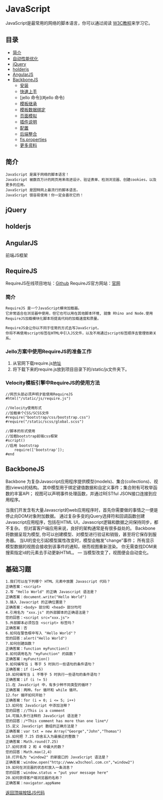 JavaScript
==========

JavaScript是最常用的网络的脚本语言，你可以通过阅读  [W3C教程](http://www.w3school.com.cn/js/index.asp/)来学习它。

## 目录
* [简介](#简介)
* [自动性能优化](#自动性能优化)
* [jQuery](#jQuery)
* [holderjs](#holderjs)
* [AngularJS](#AngularJS)
* [BackboneJS](#BackboneJS)
  * [安装](#安装)
  * [快速上手](#快速上手)
  * [jello 命令](#jello 命令)
  * [模板继承](#模板继承)
  * [模板数据绑定](#模板继承)
  * [页面模拟](#页面模拟)
  * [插件说明](#插件说明)
  * [配置](#配置)
  * [后端整合](#后端整合)
  * [fis.properties](#fisproperties)
  * [更多资料](#更多资料)


## 简介

```
JavaScript 是属于网络的脚本语言！
JavaScript 被数百万计的网页用来改进设计、验证表单、检测浏览器、创建cookies，以及更多的应用。
JavaScript 是因特网上最流行的脚本语言。
JavaScript 很容易使用！你一定会喜欢它的！
```




## jQuery

## holderjs

## AngularJS
前端JS框架

## RequireJS
RequireJS在线项目地址：[Github](https://github.com/jrburke/requirejs/)
RequireJS官方网站：[官网](http://requirejs.org/)

### 简介

```
RequireJS 是一个JavaScript模块加载器。
它非常适合在浏览器中使用，但它也可以用在其他脚本环境, 就像 Rhino and Node.使用RequireJS加载模块化脚本将提高代码的加载速度和质量。

RequireJS会让你以不同于往常的方式去写JavaScript。
你将不再使用script标签在HTML中引入JS文件，以及不用通过script标签顺序去管理依赖关系。
```

### Jello方案中使用RequireJS的准备工作

1. 从官网下载require.js[地址](http://www.requirejs.cn/docs/download.html)
2. 将下载下来的require.js放到项目目录下的/static/js文件夹下。

### Velocity模板引擎中RequireJS的使用方法

    //网页头部必须声明才能使用RequireJS
    #html("/static/js/require.js")

    //Velocity使用形式
    //加载单个CSS/SCSS文件
    #require("bootstrap/css/bootstrap.css")
    #require("/static/scss/global.scss")

    //脚本的形式使用
    //加载bootstrap前端css框架
    #script()
    //启用 bootstrap
        require(['bootstrap']);
    #end


## BackboneJS

Backbone 为复杂Javascript应用程序提供模型(models)、集合(collections)、视图(views)的结构。
其中模型用于绑定键值数据和自定义事件；集合附有可枚举函数的丰富API； 视图可以声明事件处理函数，并通过RESTful JSON接口连接到应用程序。

当我们开发含有大量Javascript的web应用程序时，首先你需要做的事情之一便是停止向DOM对象附加数据。 通过复杂多变的jQuery选择符和回调函数创建Javascript应用程序，包括在HTML UI，Javascript逻辑和数据之间保持同步，都不复杂。 但对富客户端应用来说，良好的架构通常是有很多益处的。
Backbone将数据呈现为模型, 你可以创建模型、对模型进行验证和销毁，甚至将它保存到服务器。 当UI的变化引起模型属性改变时，模型会触发"change"事件； 所有显示模型数据的视图会接收到该事件的通知，继而视图重新渲染。 你无需查找DOM来搜索指定id的元素去手动更新HTML。 — 当模型改变了，视图便会自动变化。

## 基础习题

```
1.我们可以在下列哪个 HTML 元素中放置 Javascript 代码？
正确答案：<script>
2.写 "Hello World" 的正确 Javascript 语法是？
正确答案：document.write("Hello World")
3.插入 Javacript 的正确位置是？
正确答案：<body> 部分和 <head> 部分均可
4.引用名为 "xxx.js" 的外部脚本的正确语法是？
您的回答：<script src="xxx.js">
5.外部脚本必须包含 <script> 标签吗？
正确答案：否
6.如何在警告框中写入 "Hello World"？
您的回答：alert("Hello World")
7.如何创建函数？
正确答案：function myFunction()
8.如何调用名为 "myFunction" 的函数？
正确答案：myFunction()
9.如何编写当 i 等于 5 时执行一些语句的条件语句？
正确答案：if (i==5)
10.如何编写当 i 不等于 5 时执行一些语句的条件语句？
正确答案：if (i != 5)
11.在 JavaScript 中，有多少种不同类型的循环？
正确答案：两种。for 循环和 while 循环。
12.for 循环如何开始？
正确答案：for (i = 0; i <= 5; i++)
13.如何在 JavaScript 中添加注释？
您的回答：//This is a comment
14.可插入多行注释的 JavaScript 语法是？
您的回答：/*This comment has more than one line*/
15.定义 JavaScript 数组的正确方法是？
正确答案：var txt = new Array("George","John","Thomas")
16.如何把 7.25 四舍五入为最接近的整数？
正确答案：Math.round(7.25)
17.如何求得 2 和 4 中最大的数？
您的回答：Math.max(2,4)
18.打开名为 "window2" 的新窗口的 JavaScript 语法是？
正确答案：window.open("http://www.w3school.com.cn","window2")
19.如何在浏览器的状态栏放入一条消息？
您的回答：window.status = "put your message here"
20.如何获得客户端浏览器的名称？
正确答案：navigator.appName
```


[返回顶端按钮JS代码](http://www.jb51.net/article/35995.htm)
